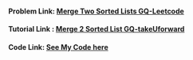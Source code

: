 #### Problem Link: [ Merge Two Sorted Lists GQ-Leetcode](https://leetcode.com/problems/merge-two-sorted-lists/)

#### Tutorial Link : [Merge 2 Sorted List GQ-takeUforward](https://www.youtube.com/watch?v=Xb4slcp1U38&ab_channel=takeUforward)

#### Code Link: [See My Code here]() 